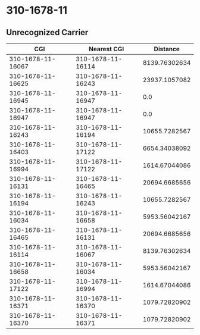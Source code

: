 # 310-1678-11
## Unrecognized Carrier


| CGI | Nearest CGI | Distance |
|-----|-------------|----------|
| 310-1678-11-16067 | 310-1678-11-16114 | 8139.76302634 |
| 310-1678-11-16625 | 310-1678-11-16243 | 23937.1057082 |
| 310-1678-11-16945 | 310-1678-11-16947 | 0.0 |
| 310-1678-11-16947 | 310-1678-11-16947 | 0.0 |
| 310-1678-11-16243 | 310-1678-11-16194 | 10655.7282567 |
| 310-1678-11-16403 | 310-1678-11-17122 | 6654.34038092 |
| 310-1678-11-16994 | 310-1678-11-17122 | 1614.67044086 |
| 310-1678-11-16131 | 310-1678-11-16465 | 20694.6685656 |
| 310-1678-11-16194 | 310-1678-11-16243 | 10655.7282567 |
| 310-1678-11-16034 | 310-1678-11-16658 | 5953.56042167 |
| 310-1678-11-16465 | 310-1678-11-16131 | 20694.6685656 |
| 310-1678-11-16114 | 310-1678-11-16067 | 8139.76302634 |
| 310-1678-11-16658 | 310-1678-11-16034 | 5953.56042167 |
| 310-1678-11-17122 | 310-1678-11-16994 | 1614.67044086 |
| 310-1678-11-16371 | 310-1678-11-16370 | 1079.72820902 |
| 310-1678-11-16370 | 310-1678-11-16371 | 1079.72820902 |
